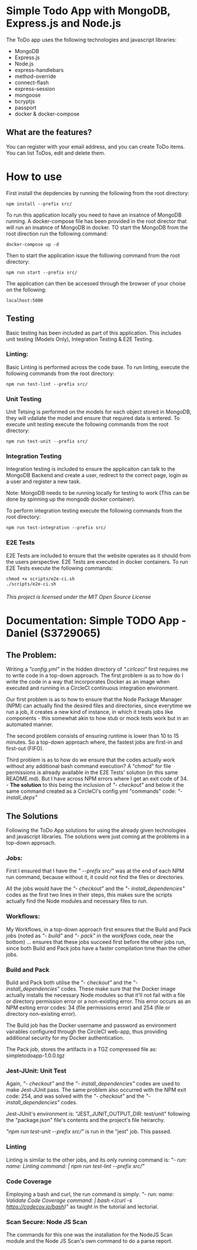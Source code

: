 # Simple Todo App with MongoDB, Express.js and Node.js
The ToDo app uses the following technologies and javascript libraries:
* MongoDB
* Express.js
* Node.js
* express-handlebars
* method-override
* connect-flash
* express-session
* mongoose
* bcryptjs
* passport
* docker & docker-compose

## What are the features?
You can register with your email address, and you can create ToDo items. You can list ToDos, edit and delete them. 

# How to use
First install the depdencies by running the following from the root directory:

```
npm install --prefix src/
```

To run this application locally you need to have an insatnce of MongoDB running. A docker-compose file has been provided in the root director that will run an insatnce of MongoDB in docker. TO start the MongoDB from the root direction run the following command:

```
docker-compose up -d
```

Then to start the application issue the following command from the root directory:
```
npm run start --prefix src/
```

The application can then be accessed through the browser of your choise on the following:

```
localhost:5000
```

## Testing

Basic testing has been included as part of this application. This includes unit testing (Models Only), Integration Testing & E2E Testing.

### Linting:
Basic Linting is performed across the code base. To run linting, execute the following commands from the root directory:

```
npm run test-lint --prefix src/
```

### Unit Testing
Unit Tetsing is performed on the models for each object stored in MongoDB, they will vdaliate the model and ensure that required data is entered. To execute unit testing execute the following commands from the root directory:

```
npm run test-unit --prefix src/
```

### Integration Testing
Integration testing is included to ensure the applicaiton can talk to the MongoDB Backend and create a user, redirect to the correct page, login as a user and register a new task. 

Note: MongoDB needs to be running locally for testing to work (This can be done by spinning up the mongodb docker container).

To perform integration testing execute the following commands from the root directory:

```
npm run test-integration --prefix src/
```

### E2E Tests
E2E Tests are included to ensure that the website operates as it should from the users perspective. E2E Tests are executed in docker containers. To run E2E Tests execute the following commands:

```
chmod +x scripts/e2e-ci.sh
./scripts/e2e-ci.sh
```


###### This project is licensed under the MIT Open Source License

# Documentation: Simple TODO App - Daniel (S3729065)

## The Problem:
Writing a _"config.yml"_ in the hidden directory of _".cirlceci"_ first requires me to write code in a top-down approach.
The first problem is as to how do I write the code in a way that incorporates Docker as an image when executed and running in a CircleCI continuous integration environment.

Our first problem is as to how to ensure that the Node Package Manager (NPM) can actually find the desired files and directories, since everytime we run a job, it creates a new kind of instance, in which it treats jobs like components - this somewhat akin to how stub or mock tests work but in an automated manner.

The second problem consists of ensuring runtime is lower than 10 to 15 minutes. So a top-down approach where, the fastest jobs are first-in and first-out (FIFO).

Third problem is as to how do we ensure that the codes actually work without any additional bash command execution?
A "chmod" for file permissions is already available in the E2E Tests' solution (in this same README.md). But I have across NPM errors where I get an exit code of 34. - **The solution** to this being the inclusion of _"- checkout"_ and below it the same command created as a CircleCI's config.yml "commands" code: _"- install_deps"_

## The Solutions

Following the ToDo App solutions for using the already given technologies and javascript libraries. The solutions were just coming at the problems in a top-down approach.

### Jobs:
First I ensured that I have the _" --prefix src/"_ was at the end of each NPM run command, because without it, it could not find the files or directories.

All the jobs would have the _"- checkout"_ and the _"- install_dependencies"_ codes as the first two lines in their steps, this makes sure the scripts actually find the Node modules and necessary files to run.

### Workflows:
My Workflows, in a top-down approach first ensures that the Build and Pack jobs (noted as _"- build"_ and _"- pack"_ in the _workflows_ code, near the bottom) ... ensures that these jobs succeed first before the other jobs run, since both Build and Pack jobs have a faster compilation time than the other jobs.

### Build and Pack
Build and Pack both utilise the _"- checkout"_ and the _"- install_dependencies"_ codes.
These make sure that the Docker image actually installs the necessary Node modules so that it'll not fail with a file or directory permission error or a non-existing error. This error occurs as an NPM exiting error codes: 34 (file permissions error) and 254 (file or directory non-existing error).

The Build job has the Docker username and password as environment vairables configured through the CircleCI web-app, thus providing additional security for my Docker authentication.

The Pack job, stores the artifacts in a TGZ compressed file as: simpletodoapp-1.0.0.tgz

### Jest-JUnit: Unit Test
Again, _"- checkout"_ and the _"- install_dependencies"_ codes are used to make Jest-JUnit pass. The same problem also occurred with the NPM exit code: 254, and was solved with the _"- checkout"_ and the _"- install_dependencies"_ codes.

Jest-JUnit's environment is: "JEST_JUNIT_OUTPUT_DIR: test/unit" following the "package.json" file's contents and the project's file heirarchy.

_"npm run test-unit --prefix src/"_ is run in the "jest" job. This passed.

### Linting

Linting is similar to the other jobs, and its only running command is:
_"- run: name: Linting command: | npm run test-lint --prefix src/"_

### Code Coverage

Employing a bash and curl, the run command is simply:
_"- run: name: Validate Code Coverage command: | bash <(curl -s https://codecov.io/bash)"_ as taught in the tutorial and lectorial.

### Scan Secure: Node JS Scan

The commands for this one was the installation for the NodeJS Scan module and the Node JS Scan's own command to do a parse report.

